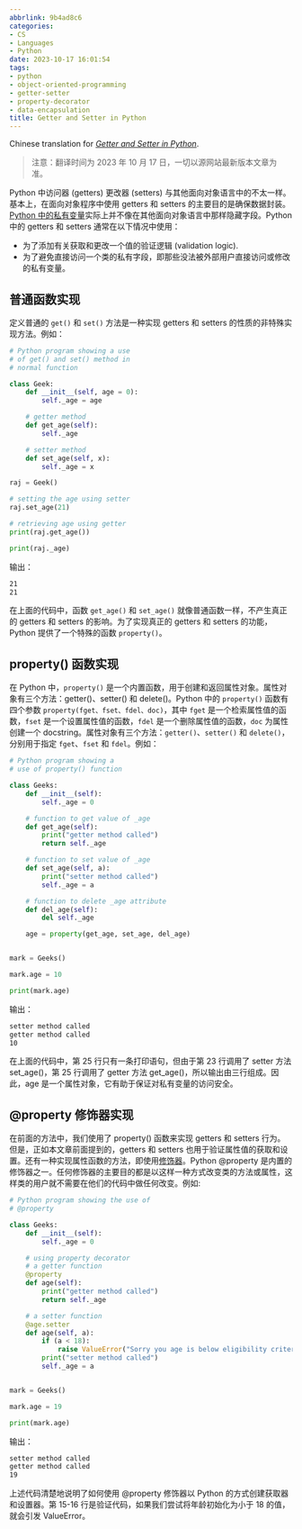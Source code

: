 ```yaml
---
abbrlink: 9b4ad8c6
categories:
- CS
- Languages
- Python
date: 2023-10-17 16:01:54
tags:
- python
- object-oriented-programming
- getter-setter
- property-decorator
- data-encapsulation
title: Getter and Setter in Python
---
```


Chinese translation for _[Getter and Setter in Python](https://www.geeksforgeeks.org/getter-and-setter-in-python/)_.

<!--more-->

> 注意：翻译时间为 2023 年 10 月 17 日，一切以源网站最新版本文章为准。

Python 中访问器 (getters) 更改器 (setters) 与其他面向对象语言中的不太一样。基本上，在面向对象程序中使用 getters 和 setters 的主要目的是确保数据封装。[Python 中的私有变量](https://www.geeksforgeeks.org/private-variables-python/)实际上并不像在其他面向对象语言中那样隐藏字段。Python 中的 getters 和 setters 通常在以下情况中使用：

- 为了添加有关获取和更改一个值的验证逻辑 (validation logic).
- 为了避免直接访问一个类的私有字段，即那些没法被外部用户直接访问或修改的私有变量。

## 普通函数实现

定义普通的 `get()` 和 `set()` 方法是一种实现 getters 和 setters 的性质的非特殊实现方法。例如：

```python
# Python program showing a use
# of get() and set() method in
# normal function

class Geek:
    def __init__(self, age = 0):
        self._age = age

    # getter method
    def get_age(self):
        self._age

    # setter method
    def set_age(self, x):
        self._age = x

raj = Geek()

# setting the age using setter
raj.set_age(21)

# retrieving age using getter
print(raj.get_age())

print(raj._age)
```

输出：

```txt
21
21
```

在上面的代码中，函数 `get_age()` 和 `set_age()` 就像普通函数一样，不产生真正的 getters 和 setters 的影响。为了实现真正的 getters 和 setters 的功能，Python 提供了一个特殊的函数 `property()`。

## property() 函数实现

在 Python 中，`property()` 是一个内置函数，用于创建和返回属性对象。属性对象有三个方法：getter()、setter() 和 delete()。Python 中的 `property()` 函数有四个参数 `property(fget、fset、fdel、doc)`，其中 `fget` 是一个检索属性值的函数，`fset` 是一个设置属性值的函数，`fdel` 是一个删除属性值的函数，`doc` 为属性创建一个 docstring。属性对象有三个方法：`getter()`、`setter()` 和 `delete()`，分别用于指定 `fget`、`fset` 和 `fdel`。例如：

```python
# Python program showing a
# use of property() function

class Geeks:
    def __init__(self):
        self._age = 0

    # function to get value of _age
    def get_age(self):
        print("getter method called")
        return self._age

    # function to set value of _age
    def set_age(self, a):
        print("setter method called")
        self._age = a

    # function to delete _age attribute
    def del_age(self):
        del self._age

    age = property(get_age, set_age, del_age)


mark = Geeks()

mark.age = 10

print(mark.age)
```

输出：

```txt
setter method called
getter method called
10
```

在上面的代码中，第 25 行只有一条打印语句，但由于第 23 行调用了 setter 方法 set_age()，第 25 行调用了 getter 方法 get_age()，所以输出由三行组成。因此，age 是一个属性对象，它有助于保证对私有变量的访问安全。

## @property 修饰器实现

在前面的方法中，我们使用了 property() 函数来实现 getters 和 setters 行为。但是，正如本文章前面提到的，getters 和 setters 也用于验证属性值的获取和设置。还有一种实现属性函数的方法，即使用[修饰器](https://www.geeksforgeeks.org/decorators-in-python/)。Python @property 是内置的修饰器之一。任何修饰器的主要目的都是以这样一种方式改变类的方法或属性，这样类的用户就不需要在他们的代码中做任何改变。例如:

```python
# Python program showing the use of
# @property

class Geeks:
    def __init__(self):
        self._age = 0

    # using property decorator
    # a getter function
    @property
    def age(self):
        print("getter method called")
        return self._age

    # a setter function
    @age.setter
    def age(self, a):
        if (a < 18):
            raise ValueError("Sorry you age is below eligibility criteria")
        print("setter method called")
        self._age = a


mark = Geeks()

mark.age = 19

print(mark.age)
```

输出：

```txt
setter method called
getter method called
19
```

上述代码清楚地说明了如何使用 @property 修饰器以 Python 的方式创建获取器和设置器。第 15-16 行是验证代码，如果我们尝试将年龄初始化为小于 18 的值，就会引发 ValueError。